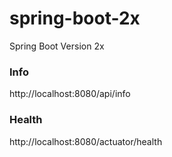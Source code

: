 # spring-boot-2x
Spring Boot Version 2x

### Info

http://localhost:8080/api/info

### Health

http://localhost:8080/actuator/health